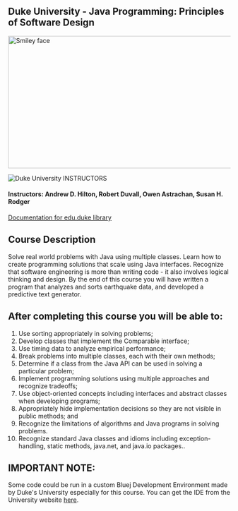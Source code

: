 ## Duke University - Java Programming: Principles of Software Design

<img src="https://users.cs.duke.edu/~qiangcao/qiang_pics/duke_logo_6.png" alt="Smiley face" height="300" width="600">

![Duke University](http://i.imgur.com/Qktqnu1.png) INSTRUCTORS
#### Instructors: Andrew D. Hilton, Robert Duvall, Owen Astrachan, Susan H. Rodger

[Documentation for edu.duke library](http://www.dukelearntoprogram.com/course2/doc/)

## Course Description

Solve real world problems with Java using multiple classes. Learn how to create programming solutions that scale using Java interfaces. Recognize that software engineering is more than writing code - it also involves logical thinking and design. By the end of this course you will have written a program that analyzes and sorts earthquake data, and developed a predictive text generator.

## After completing this course you will be able to:

1. Use sorting appropriately in solving problems;
2. Develop classes that implement the Comparable interface;
3. Use timing data to analyze empirical performance;
4. Break problems into multiple classes, each with their own methods;
5. Determine if a class from the Java API can be used in solving a particular problem;
6. Implement programming solutions using multiple approaches and recognize tradeoffs;
7. Use object-oriented concepts including interfaces and abstract classes when developing programs;
8. Appropriately hide implementation decisions so they are not visible in public methods; and
9. Recognize the limitations of algorithms and Java programs in solving problems.
10. Recognize standard Java classes and idioms including exception-handling, static methods, java.net, and java.io packages..

## IMPORTANT NOTE:

Some code could be run in a custom Bluej Development Environment made by Duke's University especially for this course. You can get the IDE from the University website <a href="http://www.dukelearntoprogram.com/downloads/bluej.php?course=2">here</a>.